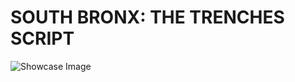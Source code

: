 # SOUTH BRONX: THE TRENCHES SCRIPT

![Showcase Image](https://media.discordapp.net/attachments/1152890388550520944/1152912006253379614/image.png?width=432&height=314)
